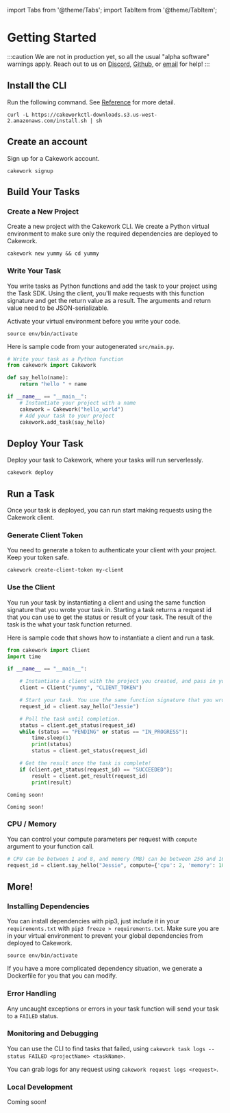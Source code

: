 import Tabs from '@theme/Tabs';
import TabItem from '@theme/TabItem';


# Getting Started

:::caution
We are not in production yet, so all the usual "alpha software" warnings apply. Reach out to us on [Discord](https://discord.gg/yB6GvheDcP), [Github](https://github.com/usecakework), or [email](mailto:eric@cakework.com) for help!
:::

## Install the CLI
Run the following command. See [Reference](./reference/cli/installation.md) for more detail.

```
curl -L https://cakeworkctl-downloads.s3.us-west-2.amazonaws.com/install.sh | sh
```

## Create an account
Sign up for a Cakework account.

```
cakework signup
```

## Build Your Tasks

### Create a New Project
Create a new project with the Cakework CLI. We create a Python virtual environment to make sure only the required dependencies are deployed to Cakework.

```
cakework new yummy && cd yummy
```

### Write Your Task
You write tasks as Python functions and add the task to your project using the Task SDK. Using the client, you'll make requests with this function signature and get the return value as a result. The arguments and return value need to be JSON-serializable.

Activate your virtual environment before you write your code.
```
source env/bin/activate
```

Here is sample code from your autogenerated ```src/main.py```. 

```python
# Write your task as a Python function
from cakework import Cakework

def say_hello(name):
    return "hello " + name

if __name__ == "__main__":
    # Instantiate your project with a name
    cakework = Cakework("hello_world")
    # Add your task to your project
    cakework.add_task(say_hello)
```

## Deploy Your Task
Deploy your task to Cakework, where your tasks will run serverlessly.
```
cakework deploy
```

## Run a Task
Once your task is deployed, you can run start making requests using the Cakework client.

### Generate Client Token
You need to generate a token to authenticate your client with your project. Keep your token safe.

```
cakework create-client-token my-client
```

### Use the Client
You run your task by instantiating a client and using the same function signature that you wrote your task in. Starting a task returns a request id that you can use to get the status or result of your task. The result of the task is the what your task function returned.

Here is sample code that shows how to instantiate a client and run a task.

<Tabs groupId="lang">
<TabItem value="python" label="Python">

```python
from cakework import Client
import time

if __name__ == "__main__":

    # Instantiate a client with the project you created, and pass in your client token.
    client = Client("yummy", "CLIENT_TOKEN")

    # Start your task. You use the same function signature that you wrote in your task.
    request_id = client.say_hello("Jessie")

    # Poll the task until completion.
    status = client.get_status(request_id)
    while (status == "PENDING" or status == "IN_PROGRESS"):
        time.sleep(1)
        print(status)
        status = client.get_status(request_id)

    # Get the result once the task is complete!
    if (client.get_status(request_id) == "SUCCEEDED"):
        result = client.get_result(request_id)
        print(result)
```

</TabItem>
<TabItem value="javascript" label="Javascript">

```
Coming soon!
```

</TabItem>
<TabItem value="rest" label="REST">

```
Coming soon!
```

</TabItem>
</Tabs>

### CPU / Memory
You can control your compute parameters per request with ```compute``` argument to your function call.

```python
# CPU can be between 1 and 8, and memory (MB) can be between 256 and 16384.
request_id = client.say_hello("Jessie", compute={'cpu': 2, 'memory': 1024})
```


## More!

### Installing Dependencies
You can install dependencies with pip3, just include it in your ```requirements.txt``` with ```pip3 freeze > requirements.txt```. Make sure you are in your virtual environment to prevent your global dependencies from deployed to Cakework.

```
source env/bin/activate
```

If you have a more complicated dependency situation, we generate a Dockerfile for you that you can modify.

### Error Handling
Any uncaught exceptions or errors in your task function will send your task to a ```FAILED``` status.

### Monitoring and Debugging
You can use the CLI to find tasks that failed, using ```cakework task logs --status FAILED <projectName> <taskName>```.

You can grab logs for any request using ```cakework request logs <request>```.

### Local Development

Coming soon!
